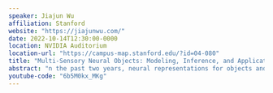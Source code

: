 ```yaml
---
speaker: Jiajun Wu
affiliation: Stanford
website: "https://jiajunwu.com/"
date: 2022-10-14T12:30:00-0000
location: NVIDIA Auditorium
location-url: "https://campus-map.stanford.edu/?id=04-080"
title: "Multi-Sensory Neural Objects: Modeling, Inference, and Applications in Robotics"
abstract: "n the past two years, neural representations for objects and scenes have demonstrated impressive performance on graphics and vision tasks, particularly on novel view synthesis, and have gradually gained attention from the robotics community due to their potential robotic applications. In this talk, I'll present our recent efforts in building neural representations that are object-centric and multi-sensory---two properties that are essential for flexible, efficient, and generalizable robot manipulation. I'll focus on four aspects: technical innovations in building such representations, advances in scaling them up in the form of a multi-sensory neural object dataset, methods for inferring category-agnostic neural object representations and their parameters (SysID) from unlabeled visual data, and systems that adopt these representations for robotic manipulation."
youtube-code: "6b5M0kx_MKg"
---
```

